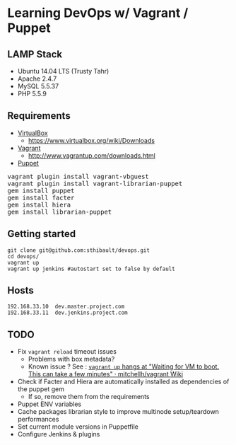 Learning DevOps w/ Vagrant / Puppet
=====================================

LAMP Stack
------------

* Ubuntu 14.04 LTS (Trusty Tahr)
* Apache 2.4.7
* MySQL 5.5.37
* PHP 5.5.9

Requirements
---------------

* [VirtualBox](https://www.virtualbox.org/)
    * <https://www.virtualbox.org/wiki/Downloads>
* [Vagrant](http://www.vagrantup.com/)
    * <http://www.vagrantup.com/downloads.html>
* [Puppet](http://puppetlabs.com/)

<pre>
vagrant plugin install vagrant-vbguest
vagrant plugin install vagrant-librarian-puppet
gem install puppet
gem install facter
gem install hiera
gem install librarian-puppet
</pre>

Getting started
------------------

    git clone git@github.com:sthibault/devops.git
    cd devops/
    vagrant up
    vagrant up jenkins #autostart set to false by default

Hosts
--------

    192.168.33.10  dev.master.project.com
    192.168.33.11  dev.jenkins.project.com

TODO
------

* Fix <code>vagrant reload</code> timeout issues
    * Problems with box metadata?
    * Known issue ? See : [`vagrant up` hangs at "Waiting for VM to boot. This can take a few minutes" · mitchellh/vagrant Wiki](https://github.com/mitchellh/vagrant/wiki/%60vagrant-up%60-hangs-at-%22Waiting-for-VM-to-boot.-This-can-take-a-few-minutes%22)
* Check if Facter and Hiera are automatically installed as dependencies of the puppet gem
    * If so, remove them from the requirements
* Puppet ENV variables
* Cache packages librarian style to improve multinode setup/teardown performances
* Set current module versions in Puppetfile
* Configure Jenkins & plugins
